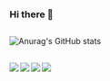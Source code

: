### Hi there 👋

<!--
**lrx0x0/lrx0x0** is a ✨ _special_ ✨ repository because its `README.md` (this file) appears on your GitHub profile.

Here are some ideas to get you started:

- 🔭 I’m currently working on ...
- 🌱 I’m currently learning ...
- 👯 I’m looking to collaborate on ...
- 🤔 I’m looking for help with ...
- 💬 Ask me about ...
- 📫 How to reach me: ...
- 😄 Pronouns: ...
- ⚡ Fun fact: ...

<img align="left" src="" />
<img align="left" src="" />
-->

##

![Anurag's GitHub stats](https://github-readme-stats.vercel.app/api?username=lrx0x0&show_icons=true&theme=radical)

##
<img align="left" src="https://img.shields.io/badge/Linux-FCC624?style=for-the-badge&logo=linux&logoColor=black" />
<img align="left" src="https://img.shields.io/badge/Android-3DDC84?style=for-the-badge&logo=android&logoColor=white" />
<img align="left" src="https://img.shields.io/badge/Kotlin-0095D5?&style=for-the-badge&logo=kotlin&logoColor=white" />
<img align="left" src="	https://img.shields.io/badge/Java-ED8B00?style=for-the-badge&logo=java&logoColor=white" />



